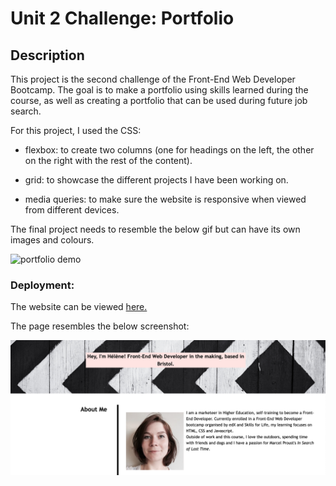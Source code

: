 # Unit 2 Challenge: Portfolio

## Description

This project is the second challenge of the Front-End Web Developer Bootcamp. The goal is to make a portfolio using skills learned during the course, as well as creating a portfolio that can be used during future job search.
 
For this project, I used the CSS:

- flexbox: to create two columns (one for headings on the left, the other on the right with the rest of the content).

- grid: to showcase the different projects I have been working on.

- media queries: to make sure the website is responsive when viewed from different devices.

The final project needs to resemble the below gif but can have its own images and colours.

![portfolio demo](assets/images/01-css-challenge-demo.gif)



### Deployment: 

The website can be viewed [here.](https://helenesauve.github.io/Portfolio-challenge2/)

The page resembles the below screenshot:

![Webpage demo](assets/images/webpage-screenshot.png)